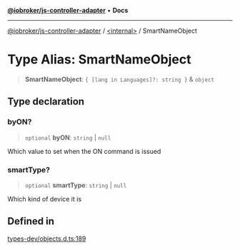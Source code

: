 [**@iobroker/js-controller-adapter**](../../README.md) • **Docs**

***

[@iobroker/js-controller-adapter](../../globals.md) / [\<internal\>](../README.md) / SmartNameObject

# Type Alias: SmartNameObject

> **SmartNameObject**: `{ [lang in Languages]?: string }` & `object`

## Type declaration

### byON?

> `optional` **byON**: `string` \| `null`

Which value to set when the ON command is issued

### smartType?

> `optional` **smartType**: `string` \| `null`

Which kind of device it is

## Defined in

[types-dev/objects.d.ts:189](https://github.com/ioBroker/ioBroker.js-controller/blob/b499d83cda369ad8a77cd1584bbda2b5b44bf993/packages/types-dev/objects.d.ts#L189)
